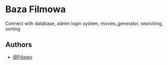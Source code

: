 
# Baza Filmowa
Connect with database, admin login system, movies_generator, searching, sorting


## Authors

- [@P4steo](https://github.com/P4steo)


